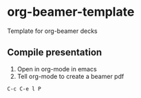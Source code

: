 # org-beamer-template

Template for org-beamer decks

## Compile presentation

1. Open in org-mode in emacs
2. Tell org-mode to create a beamer pdf

```
C-c C-e l P
```
